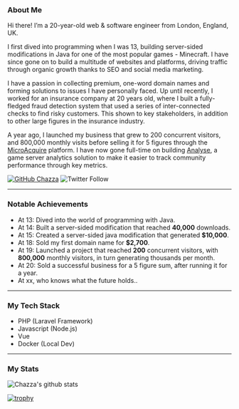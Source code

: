 ### **About Me**

Hi there! I’m a 20-year-old web & software engineer from London, England, UK.

I first dived into programming when I was 13, building server-sided modifications in Java for one of the most popular games - Minecraft. I have since gone on to build a multitude of websites and platforms, driving traffic through organic growth thanks to SEO and social media marketing.

I have a passion in collecting premium, one-word domain names and forming solutions to issues I have personally faced. Up until recently, I worked for an insurance company at 20 years old, where I built a fully-fledged fraud detection system that used a series of inter-connected checks to find risky customers. This shown to key stakeholders, in addition to other large figures in the insurance industry.

A year ago, I launched my business that grew to 200 concurrent visitors, and 800,000 monthly visits before selling it for 5 figures through the [MicroAcquire](https://microacquire.com) platform. I have now gone full-time on building [Analyse](https://analyse.net/?ref=github_profile), a game server analytics solution to make it easier to track community performance through key metrics.

[![GitHub Chazza](https://img.shields.io/github/followers/heychazza?label=follow&style=social)](https://github.com/heychazza)
![Twitter Follow](https://img.shields.io/twitter/follow/heychazza?style=social)

---
### **Notable Achievements**
 - At 13: Dived into the world of programming with Java.
 - At 14: Built a server-sided modification that reached **40,000** downloads.
 - At 15: Created a server-sided java modification that generated **$10,000**.
 - At 18: Sold my first domain name for **$2,700**.
 - At 19: Launched a project that reached **200** concurrent visitors, with **800,000** monthly visitors, in turn generating thousands per month.
 - At 20: Sold a successful business for a 5 figure sum, after running it for a year.
 - At xx, who knows what the future holds..

---
### **My Tech Stack**
 - PHP (Laravel Framework)
 - Javascript (Node.js)
 - Vue
 - Docker (Local Dev)

---
### **My Stats**

![Chazza's github stats](https://github-readme-stats.vercel.app/api?username=heychazza&show_icons=true&hide_border=true&theme=light&count_private=true)

[![trophy](https://github-profile-trophy.vercel.app/?username=heychazza&count_private=true)](https://github.com/heychazza/github-profile-trophy)
